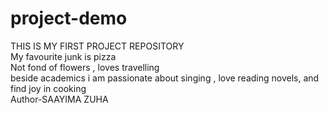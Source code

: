 # project-demo
THIS IS MY FIRST PROJECT REPOSITORY
<br>
My favourite junk is pizza
<br>
Not fond of flowers , loves travelling
<br>
beside academics i am passionate about singing , love reading novels, and find joy in cooking
<br>
Author-SAAYIMA ZUHA
